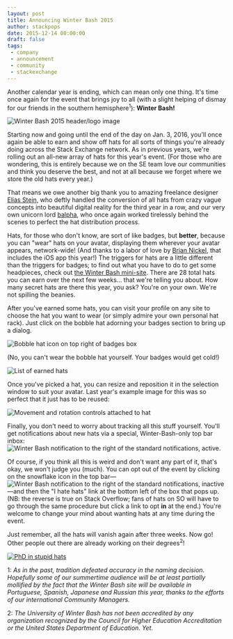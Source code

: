 ```yaml
---
layout: post
title: Announcing Winter Bash 2015
author: stackpops
date: 2015-12-14 00:00:00
draft: false
tags:
 - company
 - announcement
 - community
 - stackexchange
---
```

Another calendar year is ending, which can mean only one thing. It's time once again for the event that brings joy to all (with a slight helping of dismay for our friends in the southern hemisphere<sup>1</sup>): __Winter Bash!__

![Winter Bash 2015 header/logo image][header]

Starting now and going until the end of the day on Jan. 3, 2016, you'll once again be able to earn and show off hats for all sorts of things you're already doing across the Stack Exchange network. As in previous years, we're rolling out an all-new array of hats for this year's event. (For those who are wondering, this is entirely because we on the SE team love our communities and think you deserve the best, and not at all because we forget where we store the old hats every year.) 

That means we owe another big thank you to amazing freelance designer [Elias Stein](http://www.eliasstein.com), who deftly handled the conversion of all hats from crazy vague concepts into beautiful digital reality for the third year in a row, and our very own unicorn lord [balpha](http://stackoverflow.com/users/115866/balpha), who once again worked tirelessly behind the scenes to perfect the hat distribution process.

Hats, for those who don't know, are sort of like badges, but __better__, because you can "wear" hats on your avatar, displaying them wherever your avatar appears, network-wide! (And thanks to a labor of love by [Brian Nickel](http://stackoverflow.com/users/860000/brian-nickel), that includes the iOS app this year!) The triggers for hats are a little different than the triggers for badges; to find out what you have to do to get some headpieces, check out [the Winter Bash mini-site](http://winterbash2015.stackexchange.com). There are 28 total hats you can earn over the next few weeks… that we're telling you about. How many secret hats are there this year, you ask? You're on your own. We're not spilling the beanies.

After you've earned some hats, you can visit your profile on any site to choose the hat you want to wear (or simply admire your own personal hat rack). Just click on the bobble hat adorning your badges section to bring up a dialog.

![Bobble hat icon on top right of badges box][bobble]

(No, you can't wear the bobble hat yourself. Your badges would get cold!) 

![List of earned hats][dialog]

Once you've picked a hat, you can resize and reposition it in the selection window to suit your avatar. Last year's example image for this was so perfect that it just has to be reused:

![Movement and rotation controls attached to hat][controls]

Finally, you don't need to worry about tracking all this stuff yourself. You'll get notifications about new hats via a special, Winter-Bash-only top bar inbox: ![Winter Bash notification to the right of the standard notifications, active][topbarNotif].

Of course, if you think all this is weird and don't want any part of it, that's okay, we won't judge you (much). You can opt out of the event by clicking on the snowflake icon in the top bar—![Winter Bash notification to the right of the standard notifications, inactive][topbarSnowflake]—and then the "I hate hats" link at the bottom left of the box that pops up. (NB: the reverse is true on Stack Overflow; fans of hats on SO will have to go through the same procedure but click a link to opt __in__ at the end.) You're welcome to change your mind about wanting hats at any time during the event.

Just remember, all the hats will vanish again after three weeks. Now go! Other people out there are already working on their degrees<sup>2</sup>!

[![PhD in stupid hats][comic]](http://www.poorlydrawnlines.com)

1: _As in the past, tradition defeated accuracy in the naming decision. Hopefully some of our summertime audience will be at least partially mollified by the fact that the Winter Bash site will be available in Portuguese, Spanish, Japanese and Russian this year, thanks to the efforts of our international Community Managers._

2: _The University of Winter Bash has not been accredited by any organization recognized by the Council for Higher Education Accreditation or the United States Department of Education. Yet._


  [header]: https://i.stack.imgur.com/KuxGa.png
  [bobble]: https://i.stack.imgur.com/DBp4D.png
  [dialog]: https://i.stack.imgur.com/Kn9di.png
  [controls]: https://i.stack.imgur.com/9lMdh.png
  [topbarNotif]: https://i.stack.imgur.com/NFMF5.png
  [topbarSnowflake]: https://i.stack.imgur.com/1Vw0M.png
  [comic]: http://poorlydrawnlines.com/wp-content/uploads/2015/11/cool-hat.png
